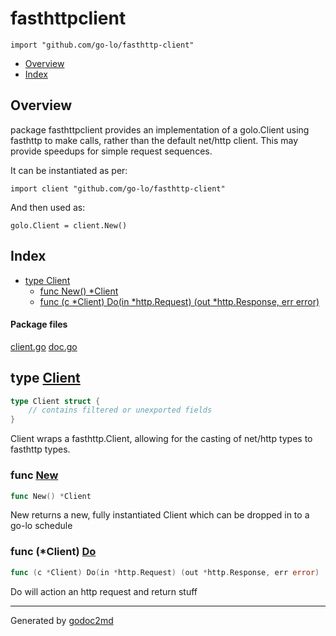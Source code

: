 

# fasthttpclient
`import "github.com/go-lo/fasthttp-client"`

* [Overview](#pkg-overview)
* [Index](#pkg-index)

## <a name="pkg-overview">Overview</a>
package fasthttpclient provides an implementation of a golo.Client using fasthttp to make calls, rather than the default net/http client.
This may provide speedups for simple request sequences.

It can be instantiated as per:


	import client "github.com/go-lo/fasthttp-client"

And then used as:


	golo.Client = client.New()




## <a name="pkg-index">Index</a>
* [type Client](#Client)
  * [func New() *Client](#New)
  * [func (c *Client) Do(in *http.Request) (out *http.Response, err error)](#Client.Do)


#### <a name="pkg-files">Package files</a>
[client.go](/src/github.com/go-lo/fasthttp-client/client.go) [doc.go](/src/github.com/go-lo/fasthttp-client/doc.go) 






## <a name="Client">type</a> [Client](/src/target/client.go?s=198:253#L13)
``` go
type Client struct {
    // contains filtered or unexported fields
}
```
Client wraps a fasthttp.Client, allowing for the casting of
net/http types to fasthttp types.







### <a name="New">func</a> [New](/src/target/client.go?s=350:368#L19)
``` go
func New() *Client
```
New returns a new, fully instantiated Client which can be
dropped in to a go-lo schedule





### <a name="Client.Do">func</a> (\*Client) [Do](/src/target/client.go?s=485:554#L26)
``` go
func (c *Client) Do(in *http.Request) (out *http.Response, err error)
```
Do will action an http request and return stuff








- - -
Generated by [godoc2md](http://godoc.org/github.com/davecheney/godoc2md)
